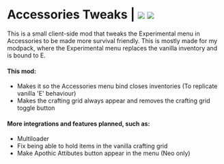 # Accessories Tweaks | [![][cf-shield]][cf-link] [![][mr-shield]][mr-link]
This is a small client-side mod that tweaks the Experimental menu in Accessories to be made more survival friendly. This is mostly made for my modpack, where the Experimental menu replaces the vanilla inventory and is bound to E.




#### This mod:
- Makes it so the Accessories menu bind closes inventories (To replicate vanilla 'E' behaviour)
- Makes the crafting grid always appear and removes the crafting grid toggle button


#### More integrations and features planned, such as:
- Multiloader
- Fix being able to hold items in the vanilla crafting grid
- Make Apothic Attibutes button appear in the menu (Neo only)

[mr-shield]: https://img.shields.io/modrinth/dt/EW3m5q4U?style=for-the-badge&logo=modrinth&label=Modrinth&labelColor=black&color=%2300AF5C
[mr-link]: https://modrinth.com/mod/accessoriestweaks
[cf-shield]: https://img.shields.io/curseforge/dt/1365253?style=for-the-badge&logo=curseforge&label=curseforge&labelColor=black&color=%23F16436
[cf-link]: https://legacy.curseforge.com/minecraft/mc-mods/accessories-tweaks
